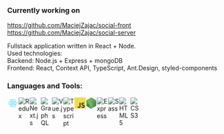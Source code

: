 ### Currently working on
https://github.com/MaciejZajac/social-front <br />
https://github.com/MaciejZajac/social-server <br />

Fullstack application written in React + Node.<br />
Used technologies:<br />
Backend: Node.js + Express + mongoDB<br />
Frontend: React, Context API, TypeScript, Ant.Design, styled-components<br />

### Languages and Tools:

<img align="left" src="https://raw.githubusercontent.com/github/explore/80688e429a7d4ef2fca1e82350fe8e3517d3494d/topics/react/react.png" width="26px" alt="React" />
<img align="left" src="https://github.com/tomchen/stack-icons/blob/master/logos/redux.svg" alt="Redux" width="26px" >
<img align="left" src="https://github.com/tomchen/stack-icons/blob/master/logos/nextjs.svg" alt="Next.js" width="26px" >
<img align="left" src="https://github.com/tomchen/stack-icons/blob/master/logos/graphql.svg" alt="GraphQL" width="26px" >
<img align="left" src="https://github.com/tomchen/stack-icons/blob/master/logos/vue.svg" alt="Vue.js" width="26px" >

<img align="left" src="https://github.com/tomchen/stack-icons/blob/master/logos/typescript-icon.svg" alt="Typescript" width="26px" >
<img align="left" src="https://raw.githubusercontent.com/github/explore/80688e429a7d4ef2fca1e82350fe8e3517d3494d/topics/javascript/javascript.png" alt="JavaScript"  width="26px"/>

<img  align="left" src="https://raw.githubusercontent.com/github/explore/80688e429a7d4ef2fca1e82350fe8e3517d3494d/topics/nodejs/nodejs.png" alt="Node.js" width="26px"/>
<img align="left" src="https://github.com/tomchen/stack-icons/blob/master/logos/express.svg" alt="Express" width="26px" >

<img align="left" src="https://github.com/tomchen/stack-icons/blob/master/logos/sass.svg" alt="Sass" width="26px" >
<img align="left" src="https://github.com/tomchen/stack-icons/blob/master/logos/html-5.svg" alt="HTML5" width="26px" >
<img align="left" src="https://github.com/tomchen/stack-icons/blob/master/logos/css-3.svg" alt="CSS3" width="26px" >

<br />
<br />

[linkedin]: https://www.linkedin.com/in/maciejzajac534/
